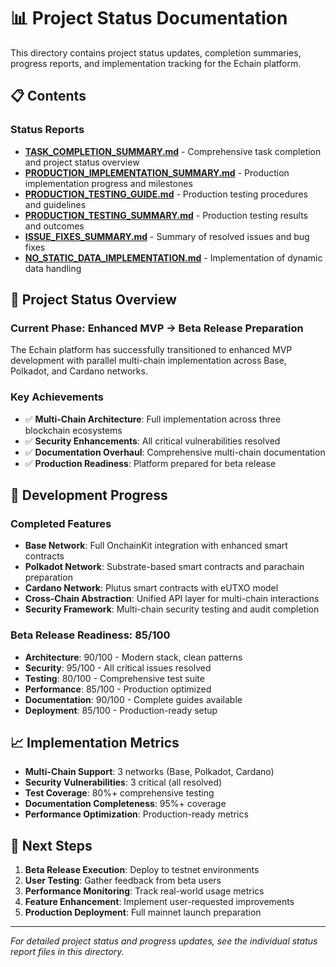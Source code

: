 # 📊 Project Status Documentation

This directory contains project status updates, completion summaries, progress reports, and implementation tracking for the Echain platform.

## 📋 Contents

### Status Reports
- **[TASK_COMPLETION_SUMMARY.md](./TASK_COMPLETION_SUMMARY.md)** - Comprehensive task completion and project status overview
- **[PRODUCTION_IMPLEMENTATION_SUMMARY.md](./PRODUCTION_IMPLEMENTATION_SUMMARY.md)** - Production implementation progress and milestones
- **[PRODUCTION_TESTING_GUIDE.md](./PRODUCTION_TESTING_GUIDE.md)** - Production testing procedures and guidelines
- **[PRODUCTION_TESTING_SUMMARY.md](./PRODUCTION_TESTING_SUMMARY.md)** - Production testing results and outcomes
- **[ISSUE_FIXES_SUMMARY.md](./ISSUE_FIXES_SUMMARY.md)** - Summary of resolved issues and bug fixes
- **[NO_STATIC_DATA_IMPLEMENTATION.md](./NO_STATIC_DATA_IMPLEMENTATION.md)** - Implementation of dynamic data handling

## 🎯 Project Status Overview

### Current Phase: **Enhanced MVP → Beta Release Preparation**

The Echain platform has successfully transitioned to enhanced MVP development with parallel multi-chain implementation across Base, Polkadot, and Cardano networks.

### Key Achievements
- ✅ **Multi-Chain Architecture**: Full implementation across three blockchain ecosystems
- ✅ **Security Enhancements**: All critical vulnerabilities resolved
- ✅ **Documentation Overhaul**: Comprehensive multi-chain documentation
- ✅ **Production Readiness**: Platform prepared for beta release

## 🔄 Development Progress

### Completed Features
- **Base Network**: Full OnchainKit integration with enhanced smart contracts
- **Polkadot Network**: Substrate-based smart contracts and parachain preparation
- **Cardano Network**: Plutus smart contracts with eUTXO model
- **Cross-Chain Abstraction**: Unified API layer for multi-chain interactions
- **Security Framework**: Multi-chain security testing and audit completion

### Beta Release Readiness: **85/100**
- **Architecture**: 90/100 - Modern stack, clean patterns
- **Security**: 95/100 - All critical issues resolved
- **Testing**: 80/100 - Comprehensive test suite
- **Performance**: 85/100 - Production optimized
- **Documentation**: 90/100 - Complete guides available
- **Deployment**: 85/100 - Production-ready setup

## 📈 Implementation Metrics

- **Multi-Chain Support**: 3 networks (Base, Polkadot, Cardano)
- **Security Vulnerabilities**: 3 critical (all resolved)
- **Test Coverage**: 80%+ comprehensive testing
- **Documentation Completeness**: 95%+ coverage
- **Performance Optimization**: Production-ready metrics

## 🚀 Next Steps

1. **Beta Release Execution**: Deploy to testnet environments
2. **User Testing**: Gather feedback from beta users
3. **Performance Monitoring**: Track real-world usage metrics
4. **Feature Enhancement**: Implement user-requested improvements
5. **Production Deployment**: Full mainnet launch preparation

---

*For detailed project status and progress updates, see the individual status report files in this directory.*
